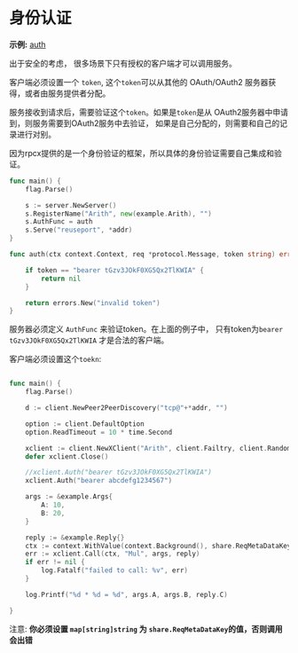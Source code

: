 # 身份认证

**示例:** [auth](https://github.com/rpcx-ecosystem/rpcx-examples3/tree/master/auth)

出于安全的考虑， 很多场景下只有授权的客户端才可以调用服务。

客户端必须设置一个 `token`, 这个`token`可以从其他的 OAuth/OAuth2 服务器获得，或者由服务提供者分配。

服务接收到请求后，需要验证这个`token`。如果是`token`是从 OAuth2服务器中申请到，则服务需要到OAuth2服务中去验证， 如果是自己分配的，则需要和自己的记录进行对别。

因为rpcx提供的是一个身份验证的框架，所以具体的身份验证需要自己集成和验证。


```go
func main() {
	flag.Parse()

	s := server.NewServer()
	s.RegisterName("Arith", new(example.Arith), "")
	s.AuthFunc = auth
	s.Serve("reuseport", *addr)
}

func auth(ctx context.Context, req *protocol.Message, token string) error {

	if token == "bearer tGzv3JOkF0XG5Qx2TlKWIA" {
		return nil
	}

	return errors.New("invalid token")
}
```

服务器必须定义 `AuthFunc` 来验证token。在上面的例子中， 只有token为`bearer tGzv3JOkF0XG5Qx2TlKWIA` 才是合法的客户端。


客户端必须设置这个`toekn`:

```go

func main() {
	flag.Parse()

	d := client.NewPeer2PeerDiscovery("tcp@"+*addr, "")

	option := client.DefaultOption
	option.ReadTimeout = 10 * time.Second

	xclient := client.NewXClient("Arith", client.Failtry, client.RandomSelect, d, option)
	defer xclient.Close()

	//xclient.Auth("bearer tGzv3JOkF0XG5Qx2TlKWIA")
	xclient.Auth("bearer abcdefg1234567")

	args := &example.Args{
		A: 10,
		B: 20,
	}

	reply := &example.Reply{}
	ctx := context.WithValue(context.Background(), share.ReqMetaDataKey, make(map[string]string))
	err := xclient.Call(ctx, "Mul", args, reply)
	if err != nil {
		log.Fatalf("failed to call: %v", err)
	}

	log.Printf("%d * %d = %d", args.A, args.B, reply.C)

}
```

注意: **你必须设置 `map[string]string` 为 `share.ReqMetaDataKey`的值，否则调用会出错**